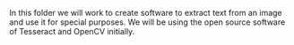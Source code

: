 In this folder we will work to create software to extract text from an image and use it for special purposes. We will be using the open source software of Tesseract and OpenCV initially.
